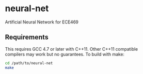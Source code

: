 # neural-net
Artificial Neural Network for ECE469

## Requirements
This requires GCC 4.7 or later with C++11.  Other C++11 compatible compilers may work but no guarantees.
To build with make:
```bash
cd /path/to/neural-net
make
```